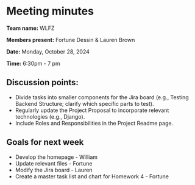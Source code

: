 # Meeting minutes

**Team name:** WLFZ

**Members present:** Fortune Dessin & Lauren Brown

**Date:** Monday, October 28, 2024

**Time:** 6:30pm - 7 pm

## Discussion points:

- Divide tasks into smaller components for the Jira board (e.g., Testing Backend Structure; clarify which specific parts to test).
- Regularly update the Project Proposal to incorporate relevant technologies (e.g., Django).
- Include Roles and Responsibilities in the Project Readme page.

## Goals for next week

- Develop the homepage - William
- Update relevant files - Fortune
- Modify the Jira board - Lauren
- Create a master task list and chart for Homework 4 - Fortune

